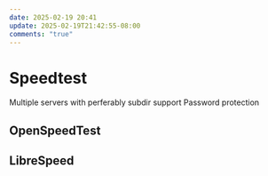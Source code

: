 ```yaml
---
date: 2025-02-19 20:41
update: 2025-02-19T21:42:55-08:00
comments: "true"
---
```

# Speedtest
Multiple servers with perferably subdir support
Password protection
## OpenSpeedTest
## LibreSpeed


